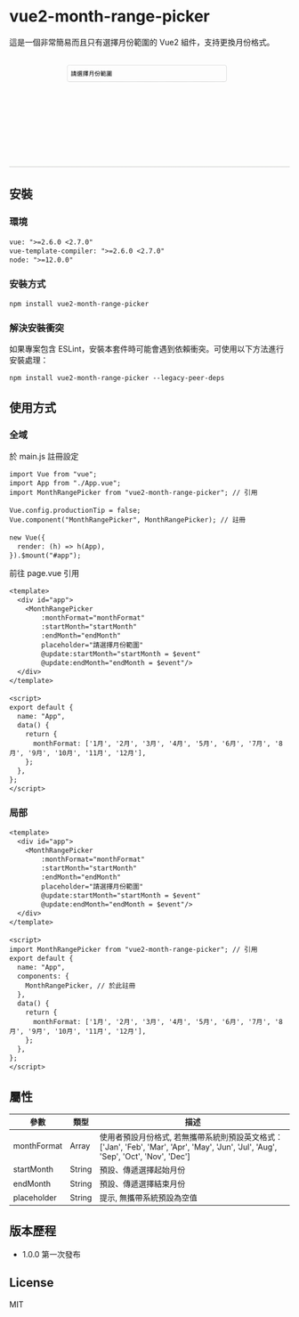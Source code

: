 # vue2-month-range-picker

這是一個非常簡易而且只有選擇月份範圍的 Vue2 組件，支持更換月份格式。

![範例](https://github.com/traveltime1221/vue2-month-range-picker/raw/main/src/assets/image/example.gif)

## 安裝

### 環境
```
vue: ">=2.6.0 <2.7.0"
vue-template-compiler: ">=2.6.0 <2.7.0"
node: ">=12.0.0"
```

### 安裝方式
```
npm install vue2-month-range-picker
```

### 解決安裝衝突
如果專案包含 ESLint，安裝本套件時可能會遇到依賴衝突。可使用以下方法進行安裝處理：
```
npm install vue2-month-range-picker --legacy-peer-deps
```


## 使用方式

### 全域
於 main.js 註冊設定
```
import Vue from "vue";
import App from "./App.vue";
import MonthRangePicker from "vue2-month-range-picker"; // 引用

Vue.config.productionTip = false;
Vue.component("MonthRangePicker", MonthRangePicker); // 註冊

new Vue({
  render: (h) => h(App),
}).$mount("#app");
```

前往 page.vue 引用
```
<template>
  <div id="app">
    <MonthRangePicker
        :monthFormat="monthFormat"
        :startMonth="startMonth"
        :endMonth="endMonth"
        placeholder="請選擇月份範圍"
        @update:startMonth="startMonth = $event"
        @update:endMonth="endMonth = $event"/>
  </div>
</template>

<script>
export default {
  name: "App",
  data() {
    return {
      monthFormat: ['1月', '2月', '3月', '4月', '5月', '6月', '7月', '8月', '9月', '10月', '11月', '12月'],
    };
  },
};
</script>
```

### 局部
```
<template>
  <div id="app">
    <MonthRangePicker
        :monthFormat="monthFormat"
        :startMonth="startMonth"
        :endMonth="endMonth"
        placeholder="請選擇月份範圍"
        @update:startMonth="startMonth = $event"
        @update:endMonth="endMonth = $event"/>
  </div>
</template>

<script>
import MonthRangePicker from "vue2-month-range-picker"; // 引用
export default {
  name: "App",
  components: {
    MonthRangePicker, // 於此註冊
  },
  data() {
    return {
      monthFormat: ['1月', '2月', '3月', '4月', '5月', '6月', '7月', '8月', '9月', '10月', '11月', '12月'],
    };
  },
};
</script>
```

## 屬性
|  參數 | 類型 | 描述 | 
| -------- | -------- | -------- | 
| monthFormat    | Array     | 使用者預設月份格式, 若無攜帶系統則預設英文格式：['Jan', 'Feb', 'Mar', 'Apr', 'May', 'Jun', 'Jul', 'Aug', 'Sep', 'Oct', 'Nov', 'Dec']    | 
| startMonth    | String     | 預設、傳遞選擇起始月份    |
| endMonth    | String     | 預設、傳遞選擇結束月份    | 
| placeholder    | String     | 提示, 無攜帶系統預設為空值    | 


## 版本歷程

* 1.0.0 第一次發布

## License
MIT
